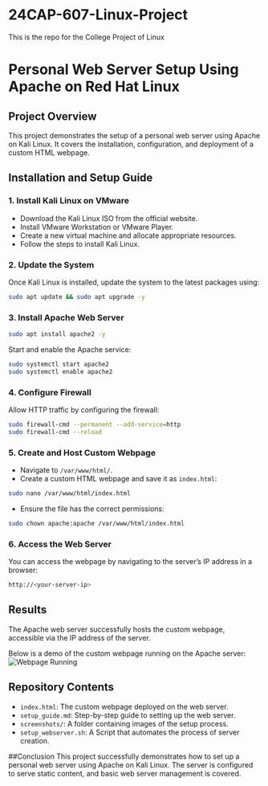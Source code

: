 # 24CAP-607-Linux-Project
This is the repo for the College Project of Linux


# Personal Web Server Setup Using Apache on Red Hat Linux

## Project Overview
This project demonstrates the setup of a personal web server using Apache on Kali Linux. It covers the installation, configuration, and deployment of a custom HTML webpage.

## Installation and Setup Guide

### 1. Install Kali Linux on VMware
- Download the Kali Linux ISO from the official website.
- Install VMware Workstation or VMware Player.
- Create a new virtual machine and allocate appropriate resources.
- Follow the steps to install Kali Linux.

### 2. Update the System
Once Kali Linux is installed, update the system to the latest packages using:
```bash
sudo apt update && sudo apt upgrade -y
```


### 3. Install Apache Web Server
```bash
sudo apt install apache2 -y
```
Start and enable the Apache service:
```bash
sudo systemctl start apache2
sudo systemctl enable apache2
```
### 4. Configure Firewall
Allow HTTP traffic by configuring the firewall:
```bash
sudo firewall-cmd --permanent --add-service=http
sudo firewall-cmd --reload
```
### 5. Create and Host Custom Webpage
- Navigate to `/var/www/html/`.
- Create a custom HTML webpage and save it as `index.html`:
```bash
sudo nano /var/www/html/index.html
```
- Ensure the file has the correct permissions:
```bash
sudo chown apache:apache /var/www/html/index.html
```

### 6. Access the Web Server
You can access the webpage by navigating to the server’s IP address in a browser:
```bash
http://<your-server-ip>
```

## Results
The Apache web server successfully hosts the custom webpage, accessible via the IP address of the server.

Below is a demo of the custom webpage running on the Apache server:
![Webpage Running](./assets/assetswebpage_demo.gif)

## Repository Contents
- `index.html`: The custom webpage deployed on the web server.
- `setup_guide.md`: Step-by-step guide to setting up the web server.
- `screenshots/`: A folder containing images of the setup process.
- `setup_webserver.sh`: A Script that automates the process of server creation.

##Conclusion
This project successfully demonstrates how to set up a personal web server using Apache on Kali Linux. The server is configured to serve static content, and basic web server management is covered.